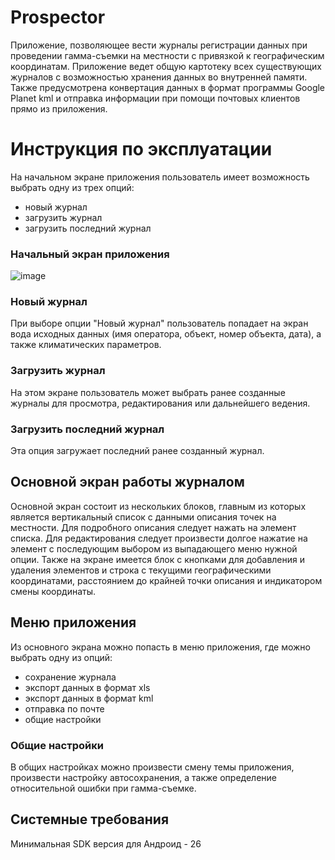 # Prospector 
Приложение, позволяющее вести журналы регистрации данных при проведении гамма-съемки на местности с привязкой к географическим координатам.
Приложение ведет общую картотеку всех существующих журналов с возможностью хранения данных во внутренней памяти.
Также предусмотрена конвертация данных в формат программы Google Planet kml и отправка информации при помощи почтовых клиентов прямо из приложения. 
# Инструкция по эксплуатации
На начальном экране приложения пользователь имеет возможность выбрать одну из трех опций:
- новый журнал
- загрузить журнал
- загрузить последний журнал
### Начальный экран приложения
![image](https://github.com/vladalexeco/Prospector/assets/27238541/edd88a12-faa2-408e-b931-85fc18fc90bb)
### Новый журнал
При выборе опции "Новый журнал" пользователь попадает на экран вода исходных данных (имя оператора, объект, номер объекта, дата), а также климатических параметров.
### Загрузить журнал
На этом экране пользователь может выбрать ранее созданные журналы для просмотра, редактирования или дальнейшего ведения.
### Загрузить последний журнал
Эта опция загружает последний ранее созданный журнал.
## Основной экран работы журналом
Основной экран состоит из нескольких блоков, главным из которых является вертикальный список с данными описания точек на местности. Для подробного описания следует нажать на элемент списка. Для редактирования 
следует произвести долгое нажатие на элемент с последующим выбором из выпадающего меню нужной опции. Также на экране имеется блок с кнопками для добавления и удаления элементов и строка с текущими географическими
координатами, расстоянием до крайней точки описания и индикатором смены координаты.
## Меню приложения
Из основного экрана можно попасть в меню приложения, где можно выбрать одну из опций:
- сохранение журнала
- экспорт данных в формат xls
- экспорт данных в формат kml
- отправка по почте
- общие настройки
### Общие настройки
В общих настройках можно произвести смену темы приложения, произвести настройку автосохранения, а также определение относительной ошибки при гамма-съемке.
## Системные требования
Минимальная SDK версия для Андроид - 26
